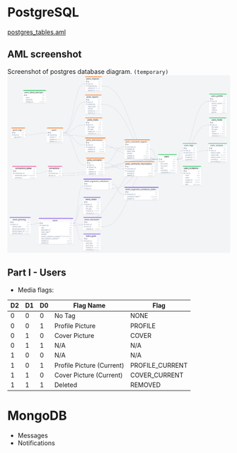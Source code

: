 # PostgreSQL
[postgres_tables.aml](./postgres_tables.aml)
## AML screenshot
Screenshot of postgres database diagram. `(temporary)` <br>
![AML screenshot](./2024-07-09_02-15.png)

## Part I - Users
- Media flags:

| D2 | D1 | D0 | Flag Name                | Flag            |
|----|----|----|--------------------------|-----------------|
| 0  | 0  | 0  | No Tag                   | NONE            |
| 0  | 0  | 1  | Profile Picture          | PROFILE         |
| 0  | 1  | 0  | Cover Picture            | COVER           |
| 0  | 1  | 1  | N/A                      | N/A             |
| 1  | 0  | 0  | N/A                      | N/A             |
| 1  | 0  | 1  | Profile Picture (Current)| PROFILE_CURRENT |
| 1  | 1  | 0  | Cover Picture (Current)  | COVER_CURRENT   |
| 1  | 1  | 1  | Deleted                  | REMOVED         |


# MongoDB
- Messages
- Notifications
